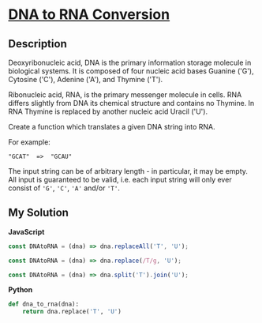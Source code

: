 # [DNA to RNA Conversion](https://www.codewars.com/kata/5556282156230d0e5e000089)

## Description

Deoxyribonucleic acid, DNA is the primary information storage molecule in biological systems. It is composed of four nucleic acid bases Guanine ('G'), Cytosine ('C'), Adenine ('A'), and Thymine ('T').

Ribonucleic acid, RNA, is the primary messenger molecule in cells. RNA differs slightly from DNA its chemical structure and contains no Thymine. In RNA Thymine is replaced by another nucleic acid Uracil ('U').

Create a function which translates a given DNA string into RNA.

For example:

    "GCAT"  =>  "GCAU"

The input string can be of arbitrary length - in particular, it may be empty. All input is guaranteed to be valid, i.e. each input string will only ever consist of `'G'`, `'C'`, `'A'` and/or `'T'`.

## My Solution

**JavaScript**

```js
const DNAtoRNA = (dna) => dna.replaceAll('T', 'U');
```

```js
const DNAtoRNA = (dna) => dna.replace(/T/g, 'U');
```

```js
const DNAtoRNA = (dna) => dna.split('T').join('U');
```

**Python**

```py
def dna_to_rna(dna):
    return dna.replace('T', 'U')
```

